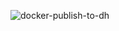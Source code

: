 ![docker-publish-to-dh](https://github.com/swaglive/docker-gsutil/workflows/docker-publish-to-dh/badge.svg)
